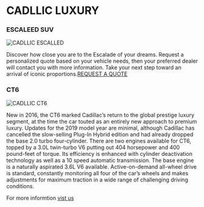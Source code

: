 # **CADLLIC LUXURY**
### **ESCALEED SUV**
![CADLLIC ESCALLED](https://henrybushkin.com/wp-content/uploads/2020/07/review-and-release-date-cadillac-hybrid-2021.jpg)

Discover how close you are to the Escalade of your dreams. Request a personalized quote based on your vehicle needs, then your preferred dealer will contact you with more information. Take your next step toward an arrival of iconic proportions.[REQUEST A QUOTE](https://www.cadillac.com/request-quote#contact)



### **CT6**
![CADLLIC CT6](https://gearopen.com/wp-content/uploads/2019/08/92ee989f1a423df7b58fdce6e88d9e09.jpg)

New in 2016, the CT6 marked Cadillac’s return to the global prestige luxury segment, at the time the car touted as an entirely new approach to premium luxury. Updates for the 2019 model year are minimal, although Cadillac has cancelled the slow-selling Plug-In Hybrid edition and had already dropped the base 2.0 turbo four-cylinder. There are two engines available for CT6, topped by a 3.0L twin-turbo V6 putting out 404 horsepower and 400 pound-feet of torque. Its efficiency is enhanced with cylinder deactivation technology as well as a 10 speed automatic transmission. The base engine is a naturally aspirated 3.6L V6 available. Active-on-demand all-wheel drive is standard, constantly monitoring all four of the car’s wheels and makes adjustments for maximum traction in a wide range of challenging driving conditions.

For more informtion [vist us](https://www.cadillac.com/)



